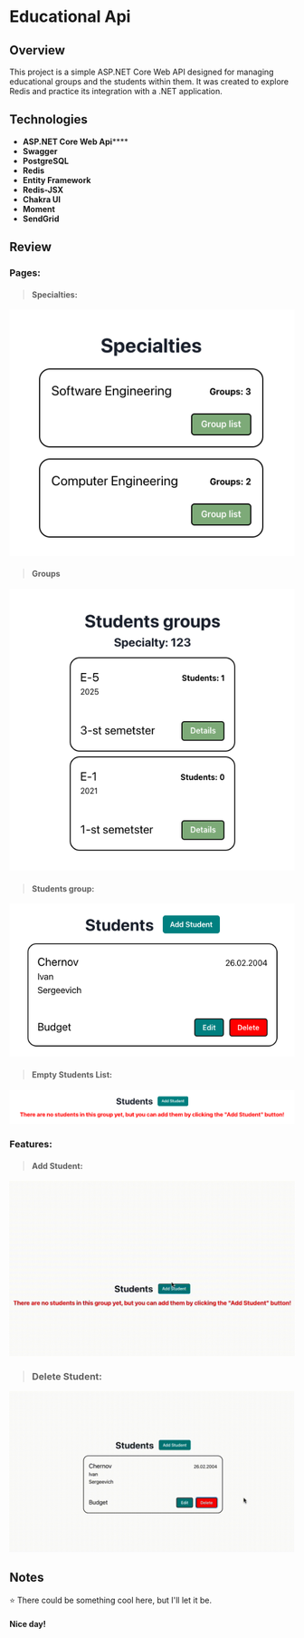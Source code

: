 # Educational Api

## Overview

This project is a simple ASP.NET Core Web API designed for managing educational groups and the students within them. It was created to explore Redis and practice its integration with a .NET application.

## Technologies

- **ASP.NET Core Web Api******
- **Swagger**
- **PostgreSQL**
- **Redis**
- **Entity Framework**
- **Redis-JSX**
- **Chakra UI**
- **Moment**
- **SendGrid**

## Review

### Pages:

> #### Specialties:

  ![Specialties-page](https://github.com/vanyachernov/NetCoreRedis/blob/main/Docs/Images/Specialties.png)

> #### Groups

  ![Groups-page](https://github.com/vanyachernov/NetCoreRedis/blob/main/Docs/Images/Groups.png)

> #### Students group:

  ![Students-page](https://github.com/vanyachernov/NetCoreRedis/blob/main/Docs/Images/StudentCard.png)

> #### Empty Students List:

  ![Empty-students-page](https://github.com/vanyachernov/NetCoreRedis/blob/main/Docs/Images/EmptyList.png)

### Features:

> #### Add Student:
  ![Add-student](https://github.com/vanyachernov/NetCoreRedis/blob/main/Docs/Images/AddStudent.gif)

> ### Delete Student:
  ![Delete-student](https://github.com/vanyachernov/NetCoreRedis/blob/main/Docs/Images/DeleteStudent.gif)

## Notes

⭐️ There could be something cool here, but I'll let it be.

#### Nice day!

